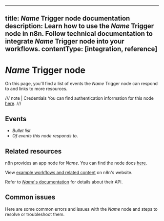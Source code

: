 <!--
# How to use this template

1. Make a new branch. If working on an internal ticket, include it at the start of the name. For example, DOC-123-feature-summary.
2. Create a new file, or find the file you want to edit, in integrations/builtin/trigger-nodes/. If creating a new file, pay attention to the naming conventions: it should match the node name in the codex file. For example, in the Active Campaign Trigger node, the codex file (https://github.com/n8n-io/n8n/blob/master/packages/nodes-base/nodes/ActiveCampaign/ActiveCampaignTrigger.node.json) reads: `"node": "n8n-nodes-base.activeCampaignTrigger"`. So the app node file name is n8n-nodes-base.activeCampaignTrigger.
3. Copy the template into the file (don't copy this comment).
4. Placeholder text is in _italic_ or between <>. Make sure to replace it! 
5. Before publishing, delete any comments.

Use the style guide: https://github.com/n8n-io/n8n-docs/wiki
You can find more info on working with the docs project in the README: https://github.com/n8n-io/n8n-docs/blob/main/README.md

-->

<!--
Set the meta title and meta description in the frontmatter 
-->

---

title: _Name_ Trigger node documentation
description: Learn how to use the _Name_ Trigger node in n8n. Follow technical documentation to integrate _Name_ Trigger node into your workflows.
contentType: [integration, reference]
---

<!-- 
The title should be the name of the integration and capitalized as it is in the UI, most often "Trigger". For example, "Asana Trigger".
Match the brand name exactly. For example, GitHub NOT Github.
-->
# _Name_ Trigger node

<!-- Briefly summarize the node. For example:_

Use the _Name_ Trigger node to respond to events in [_Name_](_service-url.com_) and integrate _Name_ with other applications. n8n has built-in support for a wide range of _Name_ events, including . . .
-->

On this page, you'll find a list of events the _Name_ Trigger node can respond to and links to more resources.

///  note  | Credentials
You can find authentication information for this node [here](/integrations/builtin/credentials/_Name_.md).
///

## Events

* _Bullet list_
* _Of events this node responds to_.

## Related resources

<!-- provide a link to the app node docs, if there is an app node for this service -->
n8n provides an app node for _Name_. You can find the node docs [here](/integrations/builtin/app-nodes/n8n-nodes-base._Name_.md).

<!-- add a link to the node page on n8n's website. For example: https://n8n.io/integrations/356-gmail/ -->
View [example workflows and related content](https://n8n.io/integrations/_Name_/) on n8n's website.

<!-- add a link to the service's documentation. This should usually go direct to the API docs -->
Refer to [_Name_'s documentation]() for details about their API.

## Common issues

<!-- 
if the node is small enough for a single page, add the sentence below. Create a subheading below this for each error, quirk, pain point, or other complex topic that might trip people up
-->
Here are some common errors and issues with the _Name_ node and steps to resolve or troubleshoot them.
<!-- 
If the node is large enough to warrant subpages, create a separate Common issues page using the common-issues.md template and link to it here using this text:

For common questions or issues and suggested solutions, refer to [Common issues](/integrations/builtin/_filepath_.md).

-->


